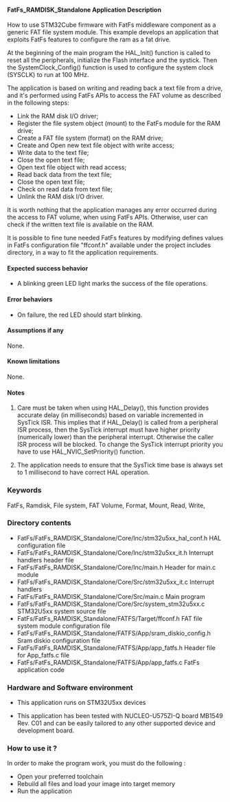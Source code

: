 #### FatFs_RAMDISK_Standalone Application Description

How to use STM32Cube firmware with FatFs middleware component as a generic FAT
file system module. This example develops an application that exploits FatFs
features to configure the ram as a fat drive.

At the beginning of the main program the HAL_Init() function is called to reset
all the peripherals, initialize the Flash interface and the systick.
Then the SystemClock_Config() function is used to configure the system clock
(SYSCLK) to run at 100 MHz.

The application is based on writing and reading back a text file from a drive,
and it's performed using FatFs APIs to access the FAT volume as described
in the following steps:

 - Link the RAM disk I/O driver;
 - Register the file system object (mount) to the FatFs module for the RAM drive;
 - Create a FAT file system (format) on the RAM drive;
 - Create and Open new text file object with write access;
 - Write data to the text file;
 - Close the open text file;
 - Open text file object with read access;
 - Read back data from the text file;
 - Close the open text file;
 - Check on read data from text file;
 - Unlink the RAM disk I/O driver.

It is worth nothing that the application manages any error occurred during the
access to FAT volume, when using FatFs APIs. Otherwise, user can check if the
written text file is available on the RAM.

It is possible to fine tune needed FatFs features by modifying defines values
in FatFs configuration file "ffconf.h" available under the project includes
directory, in a way to fit the application requirements.

#### <b>Expected success behavior</b>

- A blinking green LED light marks the success of the file operations.

#### <b>Error behaviors</b>

- On failure, the red LED should start blinking.

#### <b>Assumptions if any</b>

None.

#### <b>Known limitations</b>

None.

#### Notes

 1. Care must be taken when using HAL_Delay(), this function provides accurate delay (in milliseconds)
      based on variable incremented in SysTick ISR. This implies that if HAL_Delay() is called from
      a peripheral ISR process, then the SysTick interrupt must have higher priority (numerically lower)
      than the peripheral interrupt. Otherwise the caller ISR process will be blocked.
      To change the SysTick interrupt priority you have to use HAL_NVIC_SetPriority() function.

 2. The application needs to ensure that the SysTick time base is always set to 1 millisecond
      to have correct HAL operation.

### Keywords

FatFs, Ramdisk, File system, FAT Volume, Format, Mount, Read, Write,

### Directory contents

  - FatFs/FatFs_RAMDISK_Standalone/Core/Inc/stm32u5xx_hal_conf.h                HAL configuration file
  - FatFs/FatFs_RAMDISK_Standalone/Core/Inc/stm32u5xx_it.h                      Interrupt handlers header file
  - FatFs/FatFs_RAMDISK_Standalone/Core/Inc/main.h                              Header for main.c module
  - FatFs/FatFs_RAMDISK_Standalone/Core/Src/stm32u5xx_it.c                      Interrupt handlers
  - FatFs/FatFs_RAMDISK_Standalone/Core/Src/main.c                              Main program
  - FatFs/FatFs_RAMDISK_Standalone/Core/Src/system_stm32u5xx.c                  STM32U5xx system source file
  - FatFs/FatFs_RAMDISK_Standalone/FATFS/Target/ffconf.h                        FAT file system module configuration file
  - FatFs/FatFs_RAMDISK_Standalone/FATFS/App/sram_diskio_config.h               Sram diskio configuration file
  - FatFs/FatFs_RAMDISK_Standalone/FATFS/App/app_fatfs.h                        Header file for App_fatfs.c file
  - FatFs/FatFs_RAMDISK_Standalone/FATFS/App/app_fatfs.c                        FatFs application code

### Hardware and Software environment

  - This application runs on STM32U5xx devices

  - This application has been tested with NUCLEO-U575ZI-Q board MB1549 Rev. C01 and can be
    easily tailored to any other supported device and development board.

### How to use it ?

In order to make the program work, you must do the following :

 - Open your preferred toolchain
 - Rebuild all files and load your image into target memory
 - Run the application
